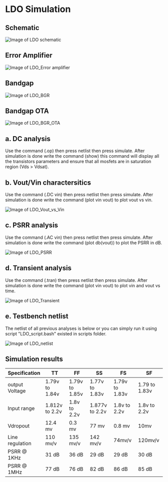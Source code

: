 # LDO Simulation

## Schematic

![Image of LDO schematic](https://github.com/mabrains/Analog_blocks/blob/main/Analog_Blocks/LDO/Images/LDO_Miller_BGR_1.8v/Schematic.png)

## Error Amplifier 

![Image of LDO_Error amplifier](https://github.com/mabrains/Analog_blocks/blob/main/Analog_Blocks/LDO/Images/LDO_Miller_BGR_1.8v/Error_amp_sch.png)

## Bandgap

![Image of LDO_BGR](https://github.com/mabrains/Analog_blocks/blob/main/Analog_Blocks/LDO/Images/LDO_Miller_BGR_1.8v/BGR.png)

## Bandgap OTA

![Image of LDO_BGR_OTA](https://github.com/mabrains/Analog_blocks/blob/main/Analog_Blocks/LDO/Images/LDO_Miller_BGR_1.8v/BGR_OTA.png)

## a. DC analysis

Use the command (.op) then press netlist then press simulate. After simulation is done write the command (show) this command will display all the transistors parameters
and ensure that all mosfets are in saturation region (Vds > Vdsat).

## b. Vout/Vin charactersitics

Use the command (.DC vin) then press netlist then press simulate. After simulation is done write the command (plot vin vout) to plot vout vs vin.

![Image of LDO_Vout_vs_Vin](https://github.com/mabrains/Analog_blocks/blob/main/Analog_Blocks/LDO/Images/LDO_Miller_BGR_1.8v/Vout_Vin.png)

## c. PSRR analysis

Use the command (.AC vin) then press netlist then press simulate. After simulation is done write the command (plot db(vout)) to plot the PSRR in dB.

![Image of LDO_PSRR](https://github.com/mabrains/Analog_blocks/blob/main/Analog_Blocks/LDO/Images/LDO_Miller_BGR_1.8v/PSRR.png)

## d. Transient analysis

Use the command (.tran) then press netlist then press simulate. After simulation is done write the command (plot vin vout) to plot vin and vout vs time.

![Image of LDO_Transient](https://github.com/mabrains/Analog_blocks/blob/main/Analog_Blocks/LDO/Images/LDO_Miller_BGR_1.8v/Transient.png)

## e. Testbench netlist

The netlist of all previous analyses is below or you can simply run it using script "LDO_script.bash" existed in scripts folder.

![Image of LDO_netlist](https://github.com/mabrains/Analog_blocks/blob/main/Analog_Blocks/LDO/Images/LDO_Miller_BGR_1.8v/TB_netlist.png)

## Simulation results

  Specification  |      TT        |       FF         |       SS         |       FS         |         SF         
-----------------| ---------------|------------------|------------------|------------------|------------------
output Voltage   | 1.79v to 1.84v |1.79v to 1.85v    |1.77v to 1.83v    |1.79v to 1.83v    |1.79 to 1.83v       
Input range      | 1.812v to 2.2v |1.8v to 2.2v      |1.877v to 2.2v    |1.8v to 2.2v      |1.8v to 2.2v
Vdropout         | 12.4 mv        |0.3 mv            |77 mv             |0.8 mv            |10mv
Line regulation  | 110 mv/v       |135 mv/v          |142 mv/v          |74mv/v            |120mv/v
PSRR @ 1KHz      | 31 dB          |36 dB             |29 dB             |29 dB             |30 dB
PSRR @ 1MHz      | 77 dB          |76 dB             |82 dB             |86 dB             |85 dB

